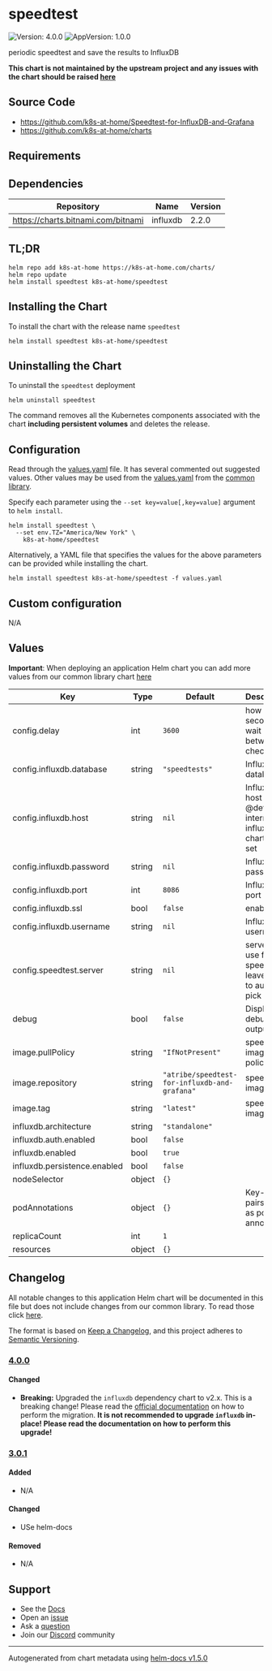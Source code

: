 # speedtest

![Version: 4.0.0](https://img.shields.io/badge/Version-4.0.0-informational?style=flat-square) ![AppVersion: 1.0.0](https://img.shields.io/badge/AppVersion-1.0.0-informational?style=flat-square)

periodic speedtest and save the results to InfluxDB

**This chart is not maintained by the upstream project and any issues with the chart should be raised [here](https://github.com/k8s-at-home/charts/issues/new/choose)**

## Source Code

* <https://github.com/k8s-at-home/Speedtest-for-InfluxDB-and-Grafana>
* <https://github.com/k8s-at-home/charts>

## Requirements

## Dependencies

| Repository | Name | Version |
|------------|------|---------|
| https://charts.bitnami.com/bitnami | influxdb | 2.2.0 |

## TL;DR

```console
helm repo add k8s-at-home https://k8s-at-home.com/charts/
helm repo update
helm install speedtest k8s-at-home/speedtest
```

## Installing the Chart

To install the chart with the release name `speedtest`

```console
helm install speedtest k8s-at-home/speedtest
```

## Uninstalling the Chart

To uninstall the `speedtest` deployment

```console
helm uninstall speedtest
```

The command removes all the Kubernetes components associated with the chart **including persistent volumes** and deletes the release.

## Configuration

Read through the [values.yaml](./values.yaml) file. It has several commented out suggested values.
Other values may be used from the [values.yaml](https://github.com/k8s-at-home/library-charts/tree/main/charts/stable/common/values.yaml) from the [common library](https://github.com/k8s-at-home/library-charts/tree/main/charts/stable/common).

Specify each parameter using the `--set key=value[,key=value]` argument to `helm install`.

```console
helm install speedtest \
  --set env.TZ="America/New York" \
    k8s-at-home/speedtest
```

Alternatively, a YAML file that specifies the values for the above parameters can be provided while installing the chart.

```console
helm install speedtest k8s-at-home/speedtest -f values.yaml
```

## Custom configuration

N/A

## Values

**Important**: When deploying an application Helm chart you can add more values from our common library chart [here](https://github.com/k8s-at-home/library-charts/tree/main/charts/stable/common)

| Key | Type | Default | Description |
|-----|------|---------|-------------|
| config.delay | int | `3600` | how many seconds to wait between checks |
| config.influxdb.database | string | `"speedtests"` | InfluxDB database |
| config.influxdb.host | string | `nil` | InfluxDB host @default - internal influxDB chart if not set |
| config.influxdb.password | string | `nil` | InfluxDB password |
| config.influxdb.port | int | `8086` | InfluxDB port |
| config.influxdb.ssl | bool | `false` | enable TLS |
| config.influxdb.username | string | `nil` | InfluxDB username |
| config.speedtest.server | string | `nil` | server to use for speedtest - leave blank to auto-pick |
| debug | bool | `false` | Display debugging output |
| image.pullPolicy | string | `"IfNotPresent"` | speedtest image pull policy |
| image.repository | string | `"atribe/speedtest-for-influxdb-and-grafana"` | speedtest image |
| image.tag | string | `"latest"` | speedtest image tag |
| influxdb.architecture | string | `"standalone"` |  |
| influxdb.auth.enabled | bool | `false` |  |
| influxdb.enabled | bool | `true` |  |
| influxdb.persistence.enabled | bool | `false` |  |
| nodeSelector | object | `{}` |  |
| podAnnotations | object | `{}` | Key-value pairs to add as pod annotations |
| replicaCount | int | `1` |  |
| resources | object | `{}` |  |

## Changelog

All notable changes to this application Helm chart will be documented in this file but does not include changes from our common library. To read those click [here](https://github.com/k8s-at-home/library-charts/tree/main/charts/stable/common#changelog).

The format is based on [Keep a Changelog](https://keepachangelog.com/en/1.0.0/), and this project adheres to [Semantic Versioning](https://semver.org/spec/v2.0.0.html).

### [4.0.0]

#### Changed

- **Breaking:** Upgraded the `influxdb` dependency chart to v2.x. This is a breaking change! Please read the [official documentation](https://github.com/bitnami/charts/tree/master/bitnami/influxdb#to-200) on how to perform the migration.
  **It is not recommended to upgrade `influxdb` in-place! Please read the documentation on how to perform this upgrade!**

### [3.0.1]

#### Added

- N/A

#### Changed

- USe helm-docs

#### Removed

- N/A

[4.0.0]: #4.0.0
[3.0.1]: #3.0.1

## Support

- See the [Docs](https://docs.k8s-at-home.com/our-helm-charts/getting-started/)
- Open an [issue](https://github.com/k8s-at-home/charts/issues/new/choose)
- Ask a [question](https://github.com/k8s-at-home/organization/discussions)
- Join our [Discord](https://discord.gg/sTMX7Vh) community

----------------------------------------------
Autogenerated from chart metadata using [helm-docs v1.5.0](https://github.com/norwoodj/helm-docs/releases/v1.5.0)